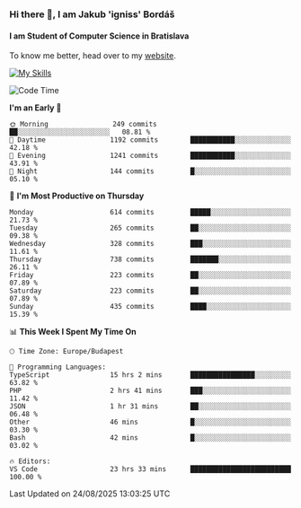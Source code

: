 ### Hi there 👋, I am Jakub 'igniss' Bordáš

#### I am Student of Computer Science in Bratislava
To know me better, head over to my [website](https://bordas.sk).

[![My Skills](https://skillicons.dev/icons?i=js,typescript,html,css,figma,svelte,vue,next,postgresql,nest,express,nodejs)](https://bordas.sk)


<!--START_SECTION:waka-->
![Code Time](http://img.shields.io/badge/Code%20Time-2%2C062%20hrs%2059%20mins-blue)

**I'm an Early 🐤** 

```text
🌞 Morning                249 commits         ██░░░░░░░░░░░░░░░░░░░░░░░   08.81 % 
🌆 Daytime                1192 commits        ███████████░░░░░░░░░░░░░░   42.18 % 
🌃 Evening                1241 commits        ███████████░░░░░░░░░░░░░░   43.91 % 
🌙 Night                  144 commits         █░░░░░░░░░░░░░░░░░░░░░░░░   05.10 % 
```
📅 **I'm Most Productive on Thursday** 

```text
Monday                   614 commits         █████░░░░░░░░░░░░░░░░░░░░   21.73 % 
Tuesday                  265 commits         ██░░░░░░░░░░░░░░░░░░░░░░░   09.38 % 
Wednesday                328 commits         ███░░░░░░░░░░░░░░░░░░░░░░   11.61 % 
Thursday                 738 commits         ███████░░░░░░░░░░░░░░░░░░   26.11 % 
Friday                   223 commits         ██░░░░░░░░░░░░░░░░░░░░░░░   07.89 % 
Saturday                 223 commits         ██░░░░░░░░░░░░░░░░░░░░░░░   07.89 % 
Sunday                   435 commits         ████░░░░░░░░░░░░░░░░░░░░░   15.39 % 
```


📊 **This Week I Spent My Time On** 

```text
🕑︎ Time Zone: Europe/Budapest

💬 Programming Languages: 
TypeScript               15 hrs 2 mins       ████████████████░░░░░░░░░   63.82 % 
PHP                      2 hrs 41 mins       ███░░░░░░░░░░░░░░░░░░░░░░   11.42 % 
JSON                     1 hr 31 mins        ██░░░░░░░░░░░░░░░░░░░░░░░   06.48 % 
Other                    46 mins             █░░░░░░░░░░░░░░░░░░░░░░░░   03.30 % 
Bash                     42 mins             █░░░░░░░░░░░░░░░░░░░░░░░░   03.02 % 

🔥 Editors: 
VS Code                  23 hrs 33 mins      █████████████████████████   100.00 % 
```


 Last Updated on 24/08/2025 13:03:25 UTC
<!--END_SECTION:waka-->
